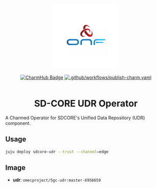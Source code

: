 <div align="center">
  <img src="./icon.svg" alt="ONF Icon" width="200" height="200">
</div>
<br/>
<div align="center">
  <a href="https://charmhub.io/sdcore-udr"><img src="https://charmhub.io/sdcore-udr/badge.svg" alt="CharmHub Badge"></a>
  <a href="https://github.com/canonical/sdcore-udr-operator/actions/workflows/publish-charm.yaml">
    <img src="https://github.com/canonical/sdcore-udr-operator/actions/workflows/publish-charm.yaml/badge.svg?branch=main" alt=".github/workflows/publish-charm.yaml">
  </a>
  <br/>
  <br/>
  <h1>SD-CORE UDR Operator</h1>
</div>

A Charmed Operator for SDCORE's Unified Data Repository (UDR) component. 

## Usage

```bash
juju deploy sdcore-udr --trust --channel=edge
```

## Image

- **udr**: `omecproject/5gc-udr:master-6956659`
